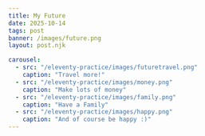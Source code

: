 ```yaml
---
title: My Future
date: 2025-10-14
tags: post
banner: /images/future.png
layout: post.njk

carousel:
  - src: "/eleventy-practice/images/futuretravel.png" 
    caption: "Travel more!"
  - src: "/eleventy-practice/images/money.png"
    caption: "Make lots of money"
  - src: "/eleventy-practice/images/family.png"
    caption: "Have a Family"
  - src: "/eleventy-practice/images/happy.png"
    caption: "And of course be happy :)"
---
```


